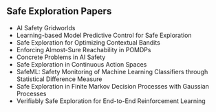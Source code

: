 <h2> Safe Exploration Papers </h2>

<ul>

                             

 <li><a target="_blank" href="https://github.com/manjunath5496/Safe-Exploration-Papers/blob/master/se(1).pdf" style="text-decoration:none;">AI Safety Gridworlds</a></li>

 <li><a target="_blank" href="https://github.com/manjunath5496/Safe-Exploration-Papers/blob/master/se(2).pdf" style="text-decoration:none;">Learning-based Model Predictive Control for Safe Exploration</a></li>

<li><a target="_blank" href="https://github.com/manjunath5496/Safe-Exploration-Papers/blob/master/se(3).pdf" style="text-decoration:none;">Safe Exploration for Optimizing Contextual Bandits</a></li>
 <li><a target="_blank" href="https://github.com/manjunath5496/Safe-Exploration-Papers/blob/master/se(4).pdf" style="text-decoration:none;">Enforcing Almost-Sure Reachability in POMDPs</a></li>                              
<li><a target="_blank" href="https://github.com/manjunath5496/Safe-Exploration-Papers/blob/master/se(5).pdf" style="text-decoration:none;">Concrete Problems in AI Safety</a></li>
<li><a target="_blank" href="https://github.com/manjunath5496/Safe-Exploration-Papers/blob/master/se(6).pdf" style="text-decoration:none;">Safe Exploration in Continuous Action Spaces</a></li>
 <li><a target="_blank" href="https://github.com/manjunath5496/Safe-Exploration-Papers/blob/master/se(7).pdf" style="text-decoration:none;">SafeML: Safety Monitoring of Machine Learning Classifiers through Statistical Difference Measure </a></li>

 <li><a target="_blank" href="https://github.com/manjunath5496/Safe-Exploration-Papers/blob/master/se(8).pdf" style="text-decoration:none;"> Safe Exploration in Finite Markov Decision Processes with Gaussian Processes </a></li>
   <li><a target="_blank" href="https://github.com/manjunath5496/Safe-Exploration-Papers/blob/master/se(9).pdf" style="text-decoration:none;">Verifiably Safe Exploration for End-to-End Reinforcement Learning</a></li>
  
   </ul>
